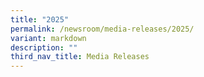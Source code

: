 ```yaml
---
title: "2025"
permalink: /newsroom/media-releases/2025/
variant: markdown
description: ""
third_nav_title: Media Releases
---
```

